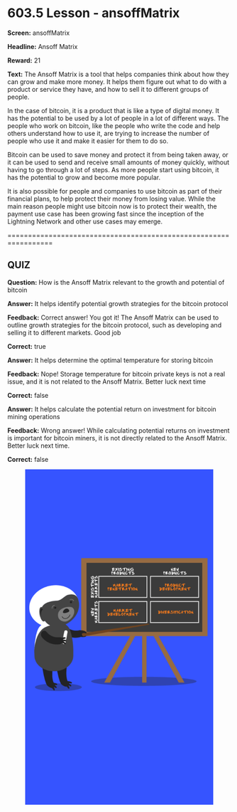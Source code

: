 # 603.5 Lesson - ansoffMatrix

**Screen:** ansoffMatrix

**Headline:** Ansoff Matrix

**Reward:** 21

**Text:** The Ansoff Matrix is a tool that helps companies think about how they can grow and make more money. It helps them figure out what to do with a product or service they have, and how to sell it to different groups of people.

In the case of bitcoin, it is a product that is like a type of digital money. It has the potential to be used by a lot of people in a lot of different ways. The people who work on bitcoin, like the people who write the code and help others understand how to use it, are trying to increase the number of people who use it and make it easier for them to do so.

Bitcoin can be used to save money and protect it from being taken away, or it can be used to send and receive small amounts of money quickly, without having to go through a lot of steps. As more people start using bitcoin, it has the potential to grow and become more popular.

It is also possible for people and companies to use bitcoin as part of their financial plans, to help protect their money from losing value. While the main reason people might use bitcoin now is to protect their wealth, the payment use case has been growing fast since the inception of the Lightning Network and other use cases may emerge.


=================================================================

## QUIZ

**Question:** How is the Ansoff Matrix relevant to the growth and potential of bitcoin


**Answer:** It helps identify potential growth strategies for the bitcoin protocol

**Feedback:** Correct answer! You got it! The Ansoff Matrix can be used to outline growth strategies for the bitcoin protocol, such as developing and selling it to different markets. Good job

**Correct:** true

**Answer:** It helps determine the optimal temperature for storing bitcoin

**Feedback:** Nope! Storage temperature for bitcoin private keys is not a real issue, and it is not related to the Ansoff Matrix. Better luck next time

**Correct:** false

**Answer:** It helps calculate the potential return on investment for bitcoin mining operations

**Feedback:** Wrong answer! While calculating potential returns on investment is important for bitcoin miners, it is not directly related to the Ansoff Matrix. Better luck next time.

**Correct:** false


<figure><img src="../.gitbook/assets/603-05.png" alt=""><figcaption></figcaption></figure>

